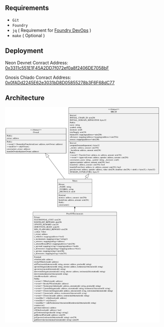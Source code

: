 ## Requirements

- `Git`
- `Foundry`
- `jq` ( Requirement for [Foundry DevOps](https://github.com/Cyfrin/foundry-devops) )
- `make` ( Optional )

## Deployment

Neon Devnet Conract Address: [0x3311c551E1F45A2DD7f072ef0a8f2406DE7058bF](https://neon-devnet.blockscout.com/address/0x3311c551E1F45A2DD7f072ef0a8f2406DE7058bF?tab=contact_code)

Gnosis Chiado Conract Address: [0x0fADd2245E62e3031bD8D05855278b3F6F68dC77](https://gnosis-chiado.blockscout.com/address/0x0fADd2245E62e3031bD8D05855278b3F6F68dC77?tab=contract)

## Architecture

<!-- Add svg from assets folder -->

![Architecture](assets/uml.svg)
